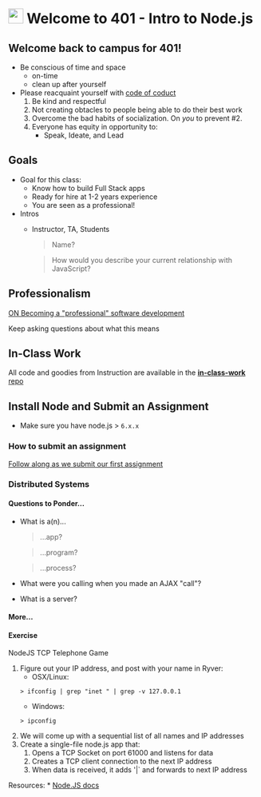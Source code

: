 <img src="https://cloud.githubusercontent.com/assets/478864/22186847/68223ce6-e0b1-11e6-8a62-0e3edc96725e.png" width=30> Welcome to 401 - Intro to Node.js
===

## Welcome back to campus for 401!

* Be conscious of time and space
    * on-time
    * clean up after yourself
* Please reacquaint yourself with [code of coduct](https://github.com/codefellows/code-of-conduct)
    1. Be kind and respectful
    1. Not creating obtacles to people being able to do their best work
    1. Overcome the bad habits of socialization. On _you_ to prevent #2.
    1. Everyone has equity in opportunity to:
        * Speak, Ideate, and Lead

## Goals

* Goal for this class:
    * Know how to build Full Stack apps
    * Ready for hire at 1-2 years experience
    * You are seen as a professional!
* Intros
    * Instructor, TA, Students
        > Name?
        
        > How would you describe your current relationship with JavaScript?

## Professionalism

[ON Becoming a "professional" software development](https://speakerdeck.com/martypdx/professional-software-development)

Keep asking questions about what this means

## In-Class Work

All code and goodies from Instruction are available in the [**in-class-work** repo](https://github.com/cfpdx-401JS-spring-2017/in-class-work)

## Install Node and Submit an Assignment

* Make sure you have node.js > `6.x.x`

### How to submit an assignment

[Follow along as we submit our first assignment](https://github.com/cfpdx-401JS-spring-2017/submit-401-way)

### Distributed Systems

#### Questions to Ponder...

* What is a(n)... 
  > ...app?
   
  > ...program?

  > ...process?
* What were you calling when you made an AJAX "call"?
* What is a server?

#### More...

#### Exercise

NodeJS TCP Telephone Game

1. Figure out your IP address, and post with your name in Ryver:
    * OSX/Linux:
    ```
    > ifconfig | grep "inet " | grep -v 127.0.0.1
    ```
    * Windows:
    ```
    > ipconfig
    ```
1. We will come up with a sequential list of all names and IP addresses
1. Create a single-file node.js app that:
    1. Opens a TCP Socket on port 61000 and listens for data
    2. Creates a TCP client connection to the next IP address
    1. When data is received, it adds '|<your-name>` and forwards to next IP address

Resources:
    * [Node.JS docs](https://nodejs.org/dist/latest-v7.x/docs/api/)

